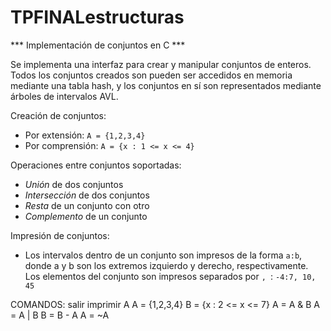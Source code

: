 # TPFINALestructuras

*** Implementación de conjuntos en C ***

Se implementa una interfaz para crear y manipular conjuntos de enteros. Todos los conjuntos creados son pueden ser accedidos en memoria mediante una tabla hash, y los conjuntos en sí son representados mediante árboles de intervalos AVL.

Creación de conjuntos:
- Por extensión: ```A = {1,2,3,4}```
- Por comprensión: ```A = {x : 1 <= x <= 4}```

Operaciones entre conjuntos soportadas:
- *Unión* de dos conjuntos
- *Intersección* de dos conjuntos
- *Resta* de un conjunto con otro
- *Complemento* de un conjunto

Impresión de conjuntos:
- Los intervalos dentro de un conjunto son impresos de la forma ```a:b```, donde a y b son los extremos izquierdo y derecho, respectivamente. Los elementos del conjunto son impresos separados por ```, ```: ```-4:7, 10, 45```


COMANDOS:
salir
imprimir A
A = {1,2,3,4}
B = {x : 2 <= x <= 7}
A = A & B
A = A | B
B = B - A
A = ~A